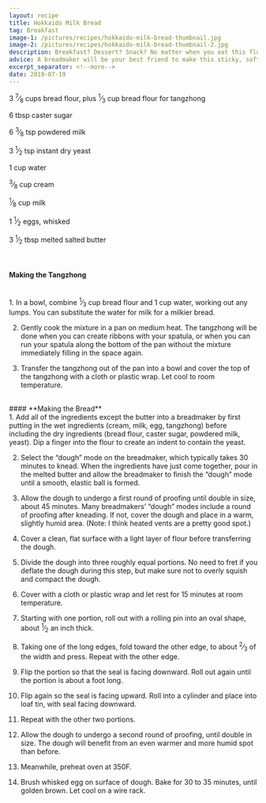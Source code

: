 ```yaml
---
layout: recipe
title: Hokkaido Milk Bread
tag: Breakfast
image-1: /pictures/recipes/hokkaido-milk-bread-thumbnail.jpg
image-2: /pictures/recipes/hokkaido-milk-bread-thumbnail-2.jpg
description: Breakfast? Dessert? Snack? No matter when you eat this fluffy, sweet bread, you'll enjoy it all the same.
advice: A breadmaker will be your best friend to make this sticky, soft dough.
excerpt_separator: <!--more-->
date: 2019-07-19
---
```



3 <sup>7</sup>&frasl;<sub>8</sub>   cups bread flour, plus <sup>1</sup>&frasl;<sub>3</sub> cup bread flour for tangzhong     

6   tbsp caster sugar       

6 <sup>3</sup>&frasl;<sub>8</sub>   tsp powdered milk       

3 <sup>1</sup>&frasl;<sub>2</sub>   tsp instant dry yeast       

1 cup water     

<sup>3</sup>&frasl;<sub>8</sub>     cup cream       

<sup>1</sup>&frasl;<sub>8</sub>     cup milk        

1 <sup>1</sup>&frasl;<sub>2</sub>   eggs, whisked               

3 <sup>1</sup>&frasl;<sub>2</sub>   tbsp melted salted butter              
    
<!--more-->

<br>

#### **Making the Tangzhong** 

<br>
1. In a bowl, combine <sup>1</sup>&frasl;<sub>3</sub> cup bread flour and 1 cup water, working out any lumps. You can substitute the water for milk for a milkier bread.

2. Gently cook the mixture in a pan on medium heat. The tangzhong will be done when you can create ribbons with your spatula, or when you can run your spatula along the bottom of the pan without the mixture immediately filling in the space again.

3. Transfer the tangzhong out of the pan into a bowl and cover the top of the tangzhong with a cloth or plastic wrap. Let cool to room temperature.

<br>
#### **Making the Bread**

<br>
1. Add all of the ingredients except the butter into a breadmaker by first putting in the wet ingredients (cream, milk, egg, tangzhong) before including the dry ingredients (bread flour, caster sugar, powdered milk, yeast). Dip a finger into the flour to create an indent to contain the yeast. 

2. Select the “dough” mode on the breadmaker, which typically takes 30 minutes to knead. When the ingredients have just come together, pour in the melted butter and allow the breadmaker to finish the “dough” mode until a smooth, elastic ball is formed. 

3. Allow the dough to undergo a first round of proofing until double in size, about 45 minutes. Many breadmakers’ “dough” modes include a round of proofing after kneading. If not, cover the dough and place in a warm, slightly humid area. (Note: I think heated vents are a pretty good spot.)

4. Cover a clean, flat surface with a light layer of flour before transferring the dough. 

5. Divide the dough into three roughly equal portions. No need to fret if you deflate the dough during this step, but make sure not to overly squish and compact the dough. 

6. Cover with a cloth or plastic wrap and let rest for 15 minutes at room temperature.

7. Starting with one portion, roll out with a rolling pin into an oval shape, about <sup>1</sup>&frasl;<sub>2</sub> an inch thick. 

8. Taking one of the long edges, fold toward the other edge, to about <sup>2</sup>&frasl;<sub>3</sub> of the width and press. Repeat with the other edge. 

9. Flip the portion so that the seal is facing downward. Roll out again until the portion is about a foot long. 

10. Flip again so the seal is facing upward. Roll into a cylinder and place into loaf tin, with seal facing downward. 

11. Repeat with the other two portions. 

12. Allow the dough to undergo a second round of proofing, until double in size. The dough will benefit from an even warmer and more humid spot than before. 

13. Meanwhile, preheat oven at 350F.

14. Brush whisked egg on surface of dough. Bake for 30 to 35 minutes, until golden brown. Let cool on a wire rack.